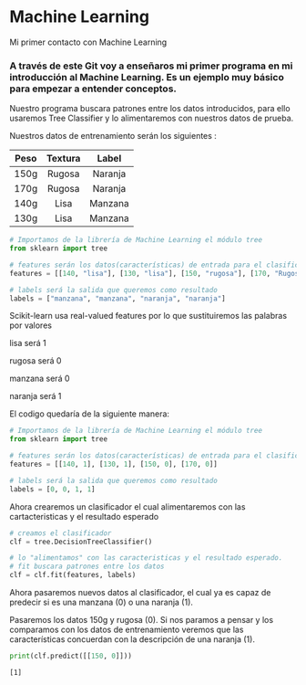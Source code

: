# Machine Learning
Mi primer contacto con Machine Learning

### A través de este Git voy a enseñaros mi primer programa en mi introducción al Machine Learning. Es un ejemplo muy básico para empezar a entender conceptos.


Nuestro programa buscara patrones entre los datos introducidos, para ello usaremos Tree Classifier y lo alimentaremos con nuestros datos de prueba.

Nuestros datos de entrenamiento serán los siguientes :

| Peso  | Textura | Label |
| :----: | :----: |:-------: |
| 150g  | Rugosa  | Naranja |
| 170g  | Rugosa  | Naranja |
| 140g  | Lisa  |  Manzana |
| 130g  | Lisa  | Manzana |


````python
# Importamos de la librería de Machine Learning el módulo tree 
from sklearn import tree

# features serán los datos(características) de entrada para el clasificador
features = [[140, "lisa"], [130, "lisa"], [150, "rugosa"], [170, "Rugosa"]]

# labels será la salida que queremos como resultado
labels = ["manzana", "manzana", "naranja", "naranja"]
````



Scikit-learn usa real-valued features por lo que sustituiremos las palabras por valores

lisa será 1

rugosa será 0


manzana será 0

naranja será 1

El codigo quedaría de la siguiente manera:
````python
# Importamos de la librería de Machine Learning el módulo tree 
from sklearn import tree

# features serán los datos(características) de entrada para el clasificador
features = [[140, 1], [130, 1], [150, 0], [170, 0]]

# labels será la salida que queremos como resultado
labels = [0, 0, 1, 1]
````

Ahora crearemos un clasificador el cual alimentaremos con las cartacteristicas y el resultado esperado

````python
# creamos el clasificador
clf = tree.DecisionTreeClassifier()

# lo "alimentamos" con las caracteristicas y el resultado esperado.
# fit buscara patrones entre los datos 
clf = clf.fit(features, labels)
````

Ahora pasaremos nuevos datos al clasificador, el cual ya es capaz de predecir si es una manzana (0) o una naranja (1).

Pasaremos los datos 150g y rugosa (0). Si nos paramos a pensar y los comparamos con los datos de entrenamiento veremos que las características concuerdan con la descripción de una naranja (1).
````python
print(clf.predict([[150, 0]]))
````
````console
[1]
````





